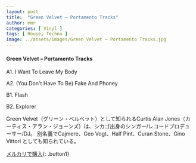 ```yaml
---
layout: post
title:  "Green Velvet – Portamento Tracks"
author: mmr
categories: [ Vinyl ]
tags: [ House, Techno ]
image: ../assets/images/Green Velvet – Portamento Tracks.jpg
---
```


#### Green Velvet – Portamento Tracks

A1. I Want To Leave My Body

A2. (You Don't Have To Be) Fake And Phoney

B1. Flash

B2. Explorer

Green Velvet（グリーン・ベルベット）として知られるCurtis Alan Jones（カーティス・アラン・ジョーンズ）は、シカゴ出身のシンガー/レコードプロデューサー/DJ。 別名義でCajmere、Geo Vogt、Half Pint、Curan Stone、Gino Vittori としても知られている。

[メルカリで購入](https://jp.mercari.com/item/m55278073484){: .button1}

